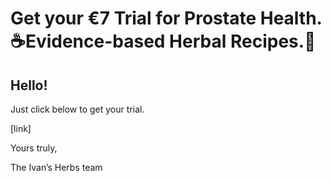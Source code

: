 # Get your €7 Trial for Prostate Health. ☕Evidence-based Herbal Recipes.🌿

## Hello!

Just click below to get your trial.

[link]

Yours truly,

The Ivan’s Herbs team

